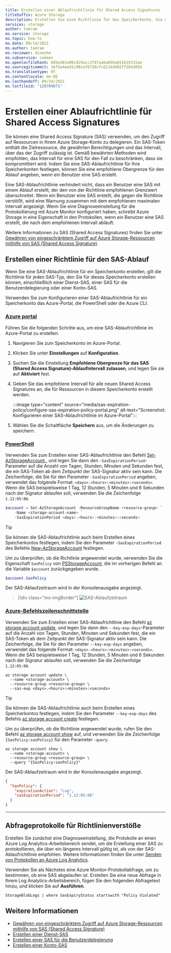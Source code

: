 ```yaml
---
title: Erstellen einer Ablaufrichtlinie für Shared Access Signatures
titleSuffix: Azure Storage
description: Erstellen Sie eine Richtlinie für das Speicherkonto, die die Zeitspanne definiert, für die eine Shared Access Signature (SAS) gültig sein soll. Hier erfahren Sie, wie Sie Richtlinienverstöße überwachen, um Sicherheitsrisiken zu beheben.
services: storage
author: tamram
ms.service: storage
ms.topic: how-to
ms.date: 09/14/2021
ms.author: tamram
ms.reviewer: dineshm
ms.subservice: common
ms.openlocfilehash: 8d9a381e80c829acc2f87aa6a856a651b19315ae
ms.sourcegitcommit: 3ef5a4eed1c98ce76739cfcd114d492ff284305b
ms.translationtype: HT
ms.contentlocale: de-DE
ms.lasthandoff: 09/24/2021
ms.locfileid: "128709071"
---
```

# <a name="create-an-expiration-policy-for-shared-access-signatures"></a>Erstellen einer Ablaufrichtlinie für Shared Access Signatures

Sie können eine Shared Access Signature (SAS) verwenden, um den Zugriff auf Ressourcen in Ihrem Azure Storage-Konto zu delegieren. Ein SAS-Token enthält die Zielressource, die gewährten Berechtigungen und das Intervall, über das der Zugriff zulässig ist. Gemäß bewährten Methoden wird empfohlen, das Intervall für eine SAS für den Fall zu beschränken, dass sie kompromittiert wird. Indem Sie eine SAS-Ablaufrichtlinie für Ihre Speicherkonten festlegen, können Sie eine empfohlene Obergrenze für den Ablauf angeben, wenn ein Benutzer eine SAS erstellt.

Eine SAS-Ablaufrichtlinie verhindert nicht, dass ein Benutzer eine SAS mit einem Ablauf erstellt, der den von der Richtlinie empfohlenen Grenzwert überschreitet. Wenn ein Benutzer eine SAS erstellt, die gegen die Richtlinie verstößt, wird eine Warnung zusammen mit dem empfohlenen maximalen Intervall angezeigt. Wenn Sie eine Diagnoseeinstellung für die Protokollierung mit Azure Monitor konfiguriert haben, schreibt Azure Storage in eine Eigenschaft in den Protokollen, wenn ein Benutzer eine SAS erstellt, die nach dem empfohlenen Intervall abläuft.

Weitere Informationen zu SAS (Shared Access Signatures) finden Sie unter [Gewähren von eingeschränktem Zugriff auf Azure Storage-Ressourcen mithilfe von SAS (Shared Access Signature)](storage-sas-overview.md).

## <a name="create-a-sas-expiration-policy"></a>Erstellen einer Richtlinie für den SAS-Ablauf

Wenn Sie eine SAS-Ablaufrichtlinie für ein Speicherkonto erstellen, gilt die Richtlinie für jeden SAS-Typ, den Sie für dieses Speicherkonto erstellen können, einschließlich einer Dienst-SAS, einer SAS für die Benutzerdelegierung oder einer Konto-SAS.

Verwenden Sie zum Konfigurieren einer SAS-Ablaufrichtlinie für ein Speicherkonto das Azure-Portal, die PowerShell oder die Azure CLI.

### <a name="azure-portal"></a>[Azure portal](#tab/azure-portal)

Führen Sie die folgenden Schritte aus, um eine SAS-Ablaufrichtlinie im Azure-Portal zu erstellen:

1. Navigieren Sie zum Speicherkonto im Azure-Portal.
1. Klicken Sie unter **Einstellungen** auf **Konfiguration**.
1. Suchen Sie die Einstellung **Empfohlene Obergrenze für das SAS (Shared Access Signature)-Ablaufintervall zulassen**, und legen Sie sie auf **Aktiviert** fest.
1. Geben Sie das empfohlene Intervall für alle neuen Shared Access Signatures an, die für Ressourcen in diesem Speicherkonto erstellt werden.

    :::image type="content" source="media/sas-expiration-policy/configure-sas-expiration-policy-portal.png" alt-text="Screenshot: Konfigurieren einer SAS-Ablaufrichtlinie im Azure-Portal":::

1. Wählen Sie die Schaltfläche **Speichern** aus, um die Änderungen zu speichern.

### <a name="powershell"></a>[PowerShell](#tab/azure-powershell)

Verwenden Sie zum Erstellen einer SAS-Ablaufrichtlinie den Befehl [Set-AzStorageAccount,](/powershell/module/az.storage/set-azstorageaccount), und legen Sie dann den `-SasExpirationPeriod`-Parameter auf die Anzahl von Tagen, Stunden, Minuten und Sekunden fest, die ein SAS-Token ab dem Zeitpunkt der SAS-Signatur aktiv sein kann. Die Zeichenfolge, die Sie für den Parameter `-SasExpirationPeriod` angeben, verwendet das folgende Format: `<days>.<hours>:<minutes>:<seconds>`. Wenn die SAS beispielsweise 1 Tag, 12 Stunden, 5 Minuten und 6 Sekunden nach der Signatur ablaufen soll, verwenden Sie die Zeichenfolge `1.12:05:06`.

```powershell
$account = Set-AzStorageAccount -ResourceGroupName <resource-group> `
    -Name <storage-account-name> `
    -SasExpirationPeriod <days>.<hours>:<minutes>:<seconds>
```

> [!TIP]
> Sie können die SAS-Ablaufrichtlinie auch beim Erstellen eines Speicherkontos festlegen, indem Sie den Parameter `-SasExpirationPeriod` des Befehls [New-AzStorageAccount](/powershell/module/az.storage/new-azstorageaccount) festlegen.

Um zu überprüfen, ob die Richtlinie angewendet wurde, verwenden Sie die Eigenschaft `SasPolicy` von [PSStorageAccount](/dotnet/api/microsoft.azure.commands.management.storage.models.psstorageaccount), die im vorherigen Befehl an die Variable `$account` zurückgegeben wurde. 
  
```powershell
$account.SasPolicy
```

Der SAS-Ablaufzeitraum wird in der Konsolenausgabe angezeigt.

> [!div class="mx-imgBorder"]
> ![SAS-Ablaufzeitraum](./media/storage-sas-expiration-policy/sas-policy-console-output.png)

### <a name="azure-cli"></a>[Azure-Befehlszeilenschnittstelle](#tab/azure-cli)

Verwenden Sie zum Erstellen einer SAS-Ablaufrichtlinie den Befehl [az storage account update](/cli/azure/storage/account#az_storage_account_update), und legen Sie dann den `--key-exp-days`-Parameter auf die Anzahl von Tagen, Stunden, Minuten und Sekunden fest, die ein SAS-Token ab dem Zeitpunkt der SAS-Signatur aktiv sein kann. Die Zeichenfolge, die Sie für den Parameter `--key-exp-days` angeben, verwendet das folgende Format: `<days>.<hours>:<minutes>:<seconds>`. Wenn die SAS beispielsweise 1 Tag, 12 Stunden, 5 Minuten und 6 Sekunden nach der Signatur ablaufen soll, verwenden Sie die Zeichenfolge `1.12:05:06`.

```azurecli-interactive
az storage account update \
  --name <storage-account> \
  --resource-group <resource-group> \
  --sas-exp <days>.<hours>:<minutes>:<seconds>
```

> [!TIP]
> Sie können die SAS-Ablaufrichtlinie auch beim Erstellen eines Speicherkontos festlegen, indem Sie den Parameter `--key-exp-days` des Befehls [az storage account create](/cli/azure/storage/account#az_storage_account_create) festlegen.

Um zu überprüfen, ob die Richtlinie angewendet wurde, rufen Sie den Befehl [az storage account show](/cli/azure/storage/account#az_storage_account_show) auf, und verwenden Sie die Zeichenfolge `{SasPolicy:sasPolicy}` für den Parameter `-query`.
  
```azurecli-interactive
az storage account show \
  --name <storage-account> \
  --resource-group <resource-group> \
  --query "{SasPolicy:sasPolicy}"
```

Der SAS-Ablaufzeitraum wird in der Konsolenausgabe angezeigt.

```json
{
  "SasPolicy": {
    "expirationAction": "Log",
    "sasExpirationPeriod": "1.12:05:06"
  }
}
```

---

## <a name="query-logs-for-policy-violations"></a>Abfrageprotokolle für Richtlinienverstöße

Erstellen Sie zunächst eine Diagnoseeinstellung, die Protokolle an einen Azure Log Analytics-Arbeitsbereich sendet, um die Erstellung einer SAS zu protokollieren, die über ein längeres Intervall gültig ist, als von der SAS-Ablaufrichtlinie empfohlen. Weitere Informationen finden Sie unter [Senden von Protokollen an Azure Log Analytics](../blobs/monitor-blob-storage.md#send-logs-to-azure-log-analytics).

Verwenden Sie als Nächstes eine Azure Monitor-Protokollabfrage, um zu bestimmen, ob eine SAS abgelaufen ist. Erstellen Sie eine neue Abfrage in Ihrem Log Analytics-Arbeitsbereich, fügen Sie den folgenden Abfragetext hinzu, und klicken Sie auf **Ausführen**.

```kusto
StorageBlobLogs | where SasExpiryStatus startswith "Policy Violated" 
```

## <a name="see-also"></a>Weitere Informationen

- [Gewähren von eingeschränktem Zugriff auf Azure Storage-Ressourcen mithilfe von SAS (Shared Access Signature)](storage-sas-overview.md)
- [Erstellen einer Dienst-SAS](/rest/api/storageservices/create-service-sas)
- [Erstellen einer SAS für die Benutzerdelegierung](/rest/api/storageservices/create-user-delegation-sas)
- [Erstellen einer Konto-SAS](/rest/api/storageservices/create-account-sas)